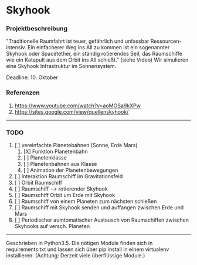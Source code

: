 # Skyhook

### Projektbeschreibung 
"Traditionelle Raumfahrt ist teuer, gefährlich und unfassbar Ressourcen-intensiv. 
Ein einfacherer Weg  ins All zu kommen ist ein sogenannter Skyhook oder Spacetether, 
ein ständig rotierendes Seil, das Raumschiffe wie ein Katapult aus dem Orbit ins All schießt." (siehe Video)
Wir simulieren eine Skyhook Infrastruktur im Sonnensystem.

Deadline:   10. Oktober

### Referenzen
1) https://www.youtube.com/watch?v=aoMOSa9kXPw 
2) https://sites.google.com/view/quellenskyhook/

---

### TODO
1)  [ ] vereinfachte Planetebahnen (Sonne, Erde Mars)
    1)  [X] Funktion Planetenbahn
    2)  [ ] Planetenklasse
    3)  [ ] Planetenbahnen aus Klasse
    4)  [ ] Animation der Planetenbewegungen
2)  [ ] Interaktion Raumschiff im Gravitationsfeld
3)  [ ] Orbit Raumschiff
4)  [ ] Raumschiff --> rotierender Skyhook
5)  [ ] Raumschiff Orbit um Erde mit Skyhook
6)  [ ] Raumschiff von einem Planeten zum nächsten schießen
7)  [ ] Raumschiff mit Skyhook senden und auffangen zwischen Erde und Mars
8)  [ ] Periodischer aumtomatischer Austausch von Raumschiffen zwischen Skyhooks auf versch. Planeten

---

Geschrieben in Python3.5. Die nötigen Module finden sich in requirements.txt und lassen sich über pip install in einem virtualenv installieren. (Achtung: Derzeit viele überflüssige Module.)

